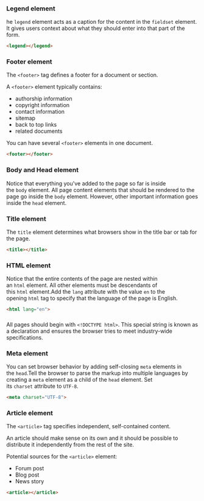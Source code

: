 ### Legend element

he `legend` element acts as a caption for the content in the `fieldset` element. It gives users context about what they should enter into that part of the form.

```html
<legend></legend>
```

### Footer element

The `<footer>` tag defines a footer for a document or section.

A `<footer>` element typically contains:

- authorship information
- copyright information
- contact information
- sitemap
- back to top links
- related documents

You can have several `<footer>` elements in one document.

```html
<footer></footer>
```

### Body and Head element

Notice that everything you've added to the page so far is inside the `body` element. All page content elements that should be rendered to the page go inside the `body` element. However, other important information goes inside the `head` element.

### Title element

The `title` element determines what browsers show in the title bar or tab for the page.

```html
<title></title>
```

### HTML element

Notice that the entire contents of the page are nested within an `html` element. All other elements must be descendants of this `html` element.Add the `lang` attribute with the value `en` to the opening `html` tag to specify that the language of the page is English.

```html
<html lang="en">
```

### <DOCTYPE html>

All pages should begin with `<!DOCTYPE html>`. This special string is known as a declaration and ensures the browser tries to meet industry-wide specifications.

### Meta element

You can set browser behavior by adding self-closing `meta` elements in the `head`.Tell the browser to parse the markup into multiple languages by creating a `meta` element as a child of the `head` element. Set its `charset` attribute to `UTF-8`.

```html
<meta charset="UTF-8">
```

### Article element

The `<article>` tag specifies independent, self-contained content.

An article should make sense on its own and it should be possible to distribute it independently from the rest of the site.

Potential sources for the `<article>` element:

- Forum post
- Blog post
- News story

```html
<article></article>
```
